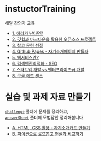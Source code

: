 # instuctorTraining
해달 강의자 교육

* [1. 에러가 난다면?](pdf/isThereIssue.pdf)
* [2. 깃헙과 마크다운을 활용한 오픈소스 프로젝트](makeOpensourceProject.md)
* [3. 참고 문헌 선정](book.md)
* [4. Github Pages - 자기소개페이지 만들자](makemyPage.md)
* [5. 웹서비스란?](pdf/Webservice.pdf)
* [6. 검색엔진최적화 - SEO](SEO.md)
* [7. 스타트업 개발 vs 엔터프라이즈급 개발](startUp_VS_enterPrise.md)
* [8. 구글 에드 센스](pdf/googleAdsense.pdf)

# 실습 및 과제 자료 만들기
[`challenge`](challenge) 폴더에 문제를 정리하고,  
[`answerSheet`](answerSheet) 폴더에 모범답안 정리해봅니다
* [A. HTML, CSS 활용 - 자기소개카드 만들기](challenge/A.HTML_CSS_mycard.md)
* [B. 파이썬으로 로또뽑고 현실과 비교하기]()